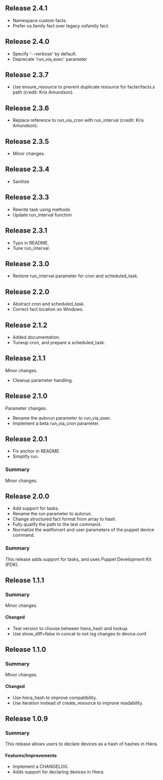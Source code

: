 ## Release 2.4.1

- Namespace custom facts.
- Prefer os.family fact over legacy osfamily fact.

## Release 2.4.0

- Specify '--verbose' by default.
- Deprecate 'run_via_exec' parameter

## Release 2.3.7

- Use ensure_resource to prevent duplicate resource for facter/facts.s path (credit: Kris Amundson).

## Release 2.3.6

- Replace reference to run_via_cron with run_interval (credit: Kris Amundson).

## Release 2.3.5

- Minor changes.

## Release 2.3.4

- Sanitize

## Release 2.3.3

- Rewrite task using methods
- Update run_interval function

## Release 2.3.1

- Typo in README.
- Tune run_interval.

## Release 2.3.0

- Restore run_interval parameter for cron and scheduled_task.

## Release 2.2.0

- Abstract cron and scheduled_task.
- Correct fact location on Windows.

## Release 2.1.2

- Added documentation.
- Tuneup cron, and prepare a scheduled_task.

## Release 2.1.1

Minor changes.

- Cleanup parameter handling.

## Release 2.1.0

Parameter changes.

- Rename the autorun parameter to run_via_exec.
- Implement a beta run_via_cron parameter.

## Release 2.0.1

- Fix anchor in README.
- Simplify run.

### Summary

Minor changes.

## Release 2.0.0

- Add support for tasks.
- Rename the run parameter to autorun.
- Change structured fact format from array to hash.
- Fully qualify the path to the test command.
- Normalize the waitforcert and user parameters of the puppet device command.

### Summary

This release adds support for tasks, and uses Puppet Development Kit (PDK).

## Release 1.1.1

### Summary

Minor changes.

#### Changed

- Test version to choose between hiera_hash and lookup.
- Use show_diff=false in concat to not log changes to device.conf.

## Release 1.1.0

### Summary

Minor changes.

#### Changed

- Use hiera_hash to improve compatibility.
- Use iteration instead of create_resource to improve readability.

## Release 1.0.9

### Summary

This release allows users to declare devices as a hash of hashes in Hiera.

#### Features/Improvements

- Implement a CHANGELOG.
- Adds support for declaring devices in Hiera.

